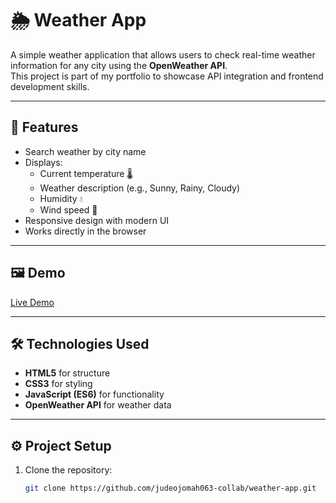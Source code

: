 # 🌦 Weather App

A simple weather application that allows users to check real-time weather information for any city using the **OpenWeather API**.  
This project is part of my portfolio to showcase API integration and frontend development skills.

---

## 🚀 Features
- Search weather by city name
- Displays:
  - Current temperature 🌡
  - Weather description (e.g., Sunny, Rainy, Cloudy)
  - Humidity 💧
  - Wind speed 💨
- Responsive design with modern UI
- Works directly in the browser

---

## 🖼 Demo
[Live Demo](https://judeojomah063-collab.github.io/weather-app/)

---

## 🛠 Technologies Used
- **HTML5** for structure  
- **CSS3** for styling  
- **JavaScript (ES6)** for functionality  
- **OpenWeather API** for weather data  

---

## ⚙️ Project Setup
1. Clone the repository:
   ```bash
   git clone https://github.com/judeojomah063-collab/weather-app.git

